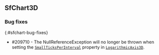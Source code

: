 ﻿## SfChart3D

### Bug fixes
{:#sfchart-bug-fixes}

*  \#209710 - The NullReferenceException will no longer be thrown when setting the [`SmallTicksPerInterval`](https://help.syncfusion.com/cr/cref_files/wpf//Syncfusion.Chart.Wpf~Syncfusion.Windows.Chart.ChartAxis~SmallTicksPerInterval.html) property in [`LogarithmicAxis3D`](https://help.syncfusion.com/cr/cref_files/wpf//Syncfusion.SfChart.WPF~Syncfusion.UI.Xaml.Charts.LogarithmicAxis3D.html).

